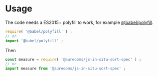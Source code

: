 # Usage
The code needs a ES2015+ polyfill to work, for example
[@babel/polyfill](https://babeljs.io/docs/usage/polyfill).
```js
require( '@babel/polyfill' ) ;
// or
import '@babel/polyfill' ;
```

Then
```js
const measure = require( '@aureooms/js-in-situ-sort-spec' ) ;
// or
import measure from '@aureooms/js-in-situ-sort-spec' ;
```

